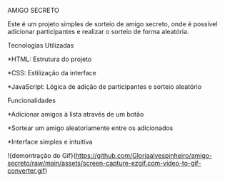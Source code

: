 AMIGO SECRETO

Este é um projeto simples de sorteio de amigo secreto, onde é possível adicionar participantes e realizar o sorteio de forma aleatória.

Tecnologias Utilizadas

*HTML: Estrutura do projeto

*CSS: Estilização da interface

*JavaScript: Lógica de adição de participantes e sorteio aleatório

Funcionalidades

*Adicionar amigos à lista através de um botão

*Sortear um amigo aleatoriamente entre os adicionados

*Interface simples e intuitiva

!{demontração do Gif}(https://github.com/Gloriaalvespinheiro/amigo-secreto/raw/main/assets/screen-capture-ezgif.com-video-to-gif-converter.gif)



 
